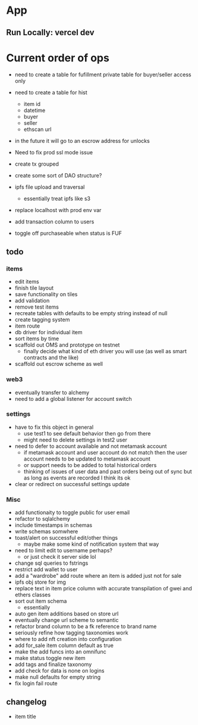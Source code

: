 # App


## Run Locally: vercel dev


# Current order of ops
- need to create a table for fufillment
	private table for buyer/seller access only

- need to create a table for hist
	- item id
	- datetime
	- buyer
	- seller
	- ethscan url
- in the future it will go to an escrow address for unlocks


- Need to fix prod ssl mode issue
- create tx grouped
- create some sort of DAO structure?
- ipfs file upload and traversal
	- essentially treat ipfs like s3
- replace localhost with prod env var
- add transaction column to users
- toggle off purchaseable when status is FUF


## todo

### items
- edit items 
- finish tile layout
- save functionality on tiles
- add validation
- remove test items
- recreate tables with defaults to be empty string instead of null
- create tagging system
- item route
- db driver for individual item
- sort items by time
- scaffold out OMS and prototype on testnet
	- finally decide what kind of eth driver you will use (as well as smart contracts and the like)
- scaffold out escrow scheme as well

### web3
- eventually transfer to alchemy
- need to add a global listener for account switch

### settings
- have to fix this object in general
	- use test1 to see default behavior then go from there
	- might need to delete settings in test2 user
- need to defer to account available and not metamask account
	- if metamask account and user account do not match then the user account needs to be updated to metamask account
	- or support needs to be added to total historical orders
	- thinking of issues of user data and past orders being out of sync but as long as events are recorded I think its ok
- clear or redirect on successful settings update


### Misc
- add functionaity to toggle public for user email
- refactor to sqlalchemy
- include timestamps in schemas
- write schemas somwhere
- toast/alert on successful edit/other things
	- maybe make some kind of notification system that way
- need to limit edit to username perhaps?
	- or just check it server side lol
- change sql queries to fstrings
- restrict add wallet to user
- add a "wardrobe" add route where an item is added just not for sale
- ipfs obj store for img
- replace text in item price column with accurate transpilation of gwei and ethers classes
- sort out item schema
	- essentially
- auto gen item additions based on store url
- eventually change url scheme to semantic 
- refactor brand column to be a fk reference to brand name
- seriously refine how tagging taxonomies work
- where to add nft creation into configuration
- add for_sale item column default as true
- make the add funcs into an omnifunc
- make status toggle new item
- add tags and finalize taxonomy
- add check for data is none on logins
- make null defaults for empty string
- fix login fail route


## changelog
- item title